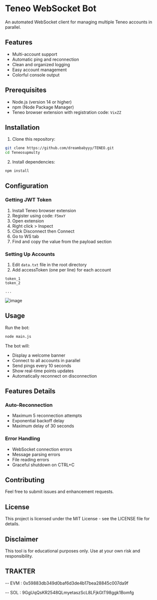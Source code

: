 # Teneo WebSocket Bot

An automated WebSocket client for managing multiple Teneo accounts in parallel.

## Features

- Multi-account support
- Automatic ping and reconnection
- Clean and organized logging
- Easy account management
- Colorful console output

## Prerequisites

- Node.js (version 14 or higher)
- npm (Node Package Manager)
- Teneo browser extension with registration code: `VixZZ`

## Installation

1. Clone this repository:

```bash
git clone https://github.com/dreambabyyy/TENEO.git
cd Teneosupmulty
```

2. Install dependencies:

```bash
npm install
```

## Configuration

### Getting JWT Token

1. Install Teneo browser extension
2. Register using code: `F5mxY`
3. Open extension
4. Right click > Inspect
5. Click Disconnect then Connect
6. Go to WS tab
7. Find and copy the value from the payload section

### Setting Up Accounts

1. Edit `data.txt` file in the root directory
2. Add accessToken (one per line) for each account

```
token_1
token_2

...

```
![image](https://github.com/user-attachments/assets/2e57c61c-5ad7-4262-aae8-5e17c23366b7)
## Usage

Run the bot:

```bash
node main.js
```

The bot will:

- Display a welcome banner
- Connect to all accounts in parallel
- Send pings every 10 seconds
- Show real-time points updates
- Automatically reconnect on disconnection

## Features Details

### Auto-Reconnection

- Maximum 5 reconnection attempts
- Exponential backoff delay
- Maximum delay of 30 seconds

### Error Handling

- WebSocket connection errors
- Message parsing errors
- File reading errors
- Graceful shutdown on CTRL+C

## Contributing

Feel free to submit issues and enhancement requests.

## License

This project is licensed under the MIT License - see the LICENSE file for details.

## Disclaimer

This tool is for educational purposes only. Use at your own risk and responsibility.


## TRAKTER
-- EVM : 0x59883db349d0baf6d3de4b17bea28845c007da9f 

-- SOL : 9GgUqQsKR2548QLmyetaszScL8LFjkGtT98ggk1Bomfg
